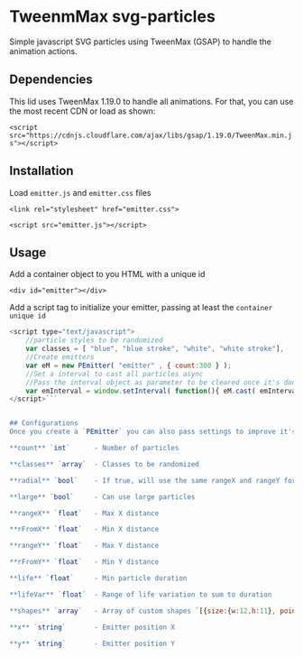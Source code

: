 # TweenmMax svg-particles
Simple javascript SVG particles using TweenMax (GSAP) to handle the animation actions.


## Dependencies
This lid uses TweenMax 1.19.0 to handle all animations. For that, you can use the most recent CDN or load as shown:

```<script src="https://cdnjs.cloudflare.com/ajax/libs/gsap/1.19.0/TweenMax.min.js"></script>```



## Installation
Load `emitter.js` and `emitter.css` files

```<link rel="stylesheet" href="emitter.css">```

```<script src="emitter.js"></script>```



## Usage
Add a container object to you HTML with a unique id

```<div id="emitter"></div>```

Add a script tag to initialize your emitter, passing at least the `container unique id`

```javascript
<script type="text/javascript">
    //particle styles to be randomized
    var classes = [ "blue", "blue stroke", "white", "white stroke"],
    //Create emitters
    var eM = new PEmitter( "emitter" , { count:300 } );
    //Set a interval to cast all particles async
    //Pass the interval object as parameter to be cleared once it's done
    var emInterval = window.setInterval( function(){ eM.cast( emInterval ); }, 300);
</script>```


## Configurations
Once you create a `PEmitter` you can also pass settings to improve it's actions.

**count** `int`      - Number of particles

**classes** `array`  - Classes to be randomized

**radial** `bool`    - If true, will use the same rangeX and rangeY for both directions

**large** `bool`     - Can use large particles

**rangeX** `float`   - Max X distance

**rFromX** `float`   - Min X distance

**rangeY** `float`   - Max Y distance

**rFromY** `float`   - Min Y distance

**life** `float`     - Min particle duration

**lifeVar** `float`  - Range of life variation to sum to duration

**shapes** `array`   - Array of custom shapes `[{size:{w:12,h:11}, points:"3 1 12 5 1 11"},]`

**x** `string`       - Emitter position X

**y** `string`       - Emitter position Y

